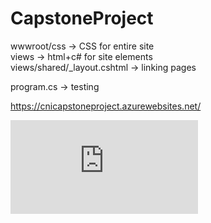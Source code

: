 # CapstoneProject   

wwwroot/css -> CSS for entire site   
views -> html+c# for site elements   
views/shared/_layout.cshtml -> linking pages

program.cs -> testing

https://cnicapstoneproject.azurewebsites.net/


![alt text](https://github.com/MajorDuck/CapstoneProject/blob/master/SiteWireframe.pdf?raw=true)

